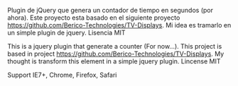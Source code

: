 

Plugin de jQuery que genera un contador de tiempo en segundos (por ahora).
Este proyecto esta basado en el siguiente proyecto  https://github.com/Berico-Technologies/TV-Displays. Mi idea es tramarlo en un simple plugin de jquery.
Lisencia MIT

This is a jquery plugin that generate a counter (For now...).
This project is based in project https://github.com/Berico-Technologies/TV-Displays. My thought is transform this element in a simple jquery plugin.
Lincense MIT

Support IE7+, Chrome, Firefox, Safari
